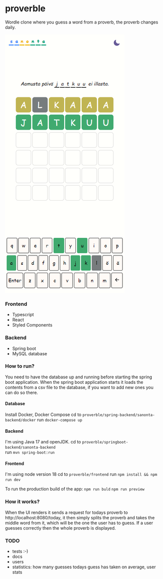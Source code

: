 # proverble

Wordle clone where you guess a word from a proverb, the proverb changes daily. 

![gameplay](./proverble.png)

### Frontend
- Typescript
- React
- Styled Components

### Backend
- Spring boot
- MySQL database

### How to run?

You need to have the database up and running before starting the spring boot application. When the spring boot application starts it loads the contents from a csv file to the database, if you want to add new ones you can do so there.

#### Database
Install Docker, Docker Compose
cd to `proverble/spring-backend/sanonta-backend/docker`
run `docker-compose up`

#### Backend
I'm using Java 17 and openJDK.
cd to `proverble/springboot-backend/sanonta-backend`  
run `mvn spring-boot:run`

#### Frontend
I'm using node version 18
cd to `proverble/frontend`
run `npm install && npm run dev`

To run the production build of the app:
`npm run buld`
`npm run preview`

### How it works?
When the UI renders it sends a request for todays proverb to http://localhost:8080/today, it then simply splits the proverb and takes the middle word from it, which will be the one the user has to guess. If a user guesses correctly then the whole proverb is displayed.

### TODO
- tests :-)
- docs
- users
- statistics: how many guesses todays guess has taken on average, user stats 

